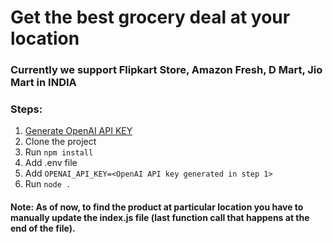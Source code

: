# Get the best grocery deal at your location
### Currently we support Flipkart Store, Amazon Fresh, D Mart, Jio Mart in INDIA 
### Steps:
1. [Generate OpenAI API KEY](https://platform.openai.com/api-keys)
2. Clone the project
3. Run `npm install`
4. Add .env file
5. Add `OPENAI_API_KEY=<OpenAI API key generated in step 1>`
6. Run `node .`
#### Note: As of now, to find the product at particular location you have to manually update the index.js file (last function call that happens at the end of the file).

